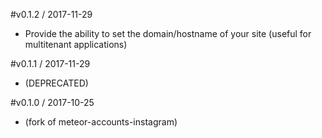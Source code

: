 #v0.1.2 / 2017-11-29

* Provide the ability to set the domain/hostname of your site (useful for multitenant applications)

#v0.1.1 / 2017-11-29

* (DEPRECATED)

#v0.1.0 / 2017-10-25

* (fork of meteor-accounts-instagram)
